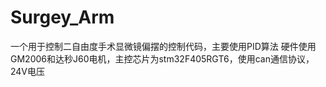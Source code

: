 # Surgey_Arm
一个用于控制二自由度手术显微镜偏摆的控制代码，主要使用PID算法
硬件使用GM2006和达秒J60电机，主控芯片为stm32F405RGT6，使用can通信协议，24V电压
